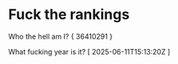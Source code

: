 # Fuck the rankings

Who the hell am I?
{ 36410291 }

What fucking year is it?
[ 2025-06-11T15:13:20Z ]
